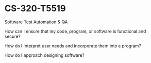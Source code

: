 # CS-320-T5519
Software Test Automation &amp; QA

How can I ensure that my code, program, or software is functional and secure?


How do I interpret user needs and incorporate them into a program?


How do I approach designing software?
